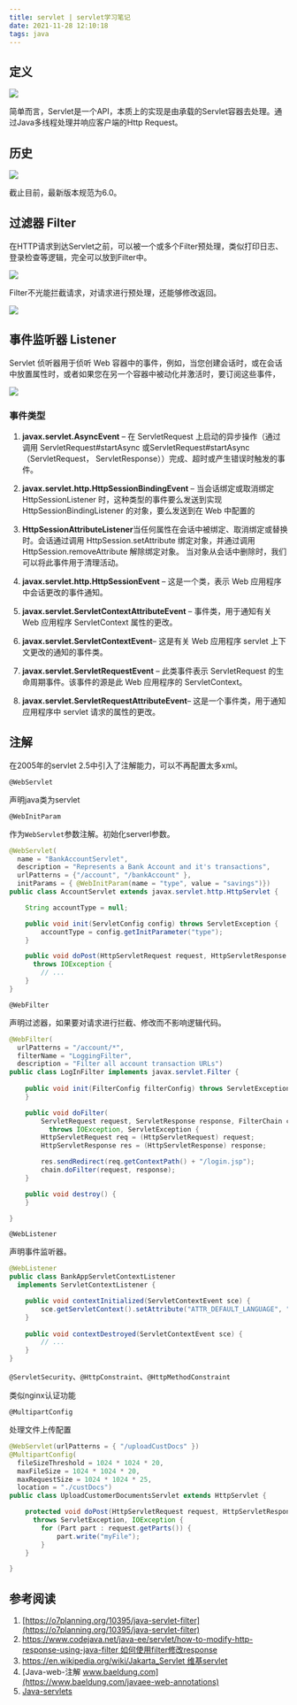```yaml
---
title: servlet | servlet学习笔记
date: 2021-11-28 12:10:18
tags: java
---
```


## 定义

![](https://vison-blog.oss-cn-beijing.aliyuncs.com/20211128120653.png)

简单而言，Servlet是一个API，本质上的实现是由承载的Servlet容器去处理。通过Java多线程处理并响应客户端的Http Request。

<!--more-->


## 历史

![](https://vison-blog.oss-cn-beijing.aliyuncs.com/20211128105759.png)

截止目前，最新版本规范为6.0。

## 过滤器 Filter

在HTTP请求到达Servlet之前，可以被一个或多个Filter预处理，类似打印日志、登录检查等逻辑，完全可以放到Filter中。

![](https://vison-blog.oss-cn-beijing.aliyuncs.com/20211128110826.png)

Filter不光能拦截请求，对请求进行预处理，还能够修改返回。

![](https://vison-blog.oss-cn-beijing.aliyuncs.com/20211128111038.png)

## 事件监听器 Listener

Servlet 侦听器用于侦听 Web 容器中的事件，例如，当您创建会话时，或在会话中放置属性时，或者如果您在另一个容器中被动化并激活时，要订阅这些事件，

![](https://vison-blog.oss-cn-beijing.aliyuncs.com/20211128111619.png)


### 事件类型

1. **javax.servlet.AsyncEvent** – 在 ServletRequest 上启动的异步操作（通过调用 ServletRequest#startAsync 或ServletRequest#startAsync（ServletRequest， ServletResponse））完成、超时或产生错误时触发的事件。

2. **javax.servlet.http.HttpSessionBindingEvent** – 当会话绑定或取消绑定 HttpSessionListener 时，这种类型的事件要么发送到实现 HttpSessionBindingListener 的对象，要么发送到在 Web 中配置的 

3. **HttpSessionAttributeListener**当任何属性在会话中被绑定、取消绑定或替换时。会话通过调用 HttpSession.setAttribute 绑定对象，并通过调用 HttpSession.removeAttribute 解除绑定对象。
当对象从会话中删除时，我们可以将此事件用于清理活动。

4. **javax.servlet.http.HttpSessionEvent** – 这是一个类，表示 Web 应用程序中会话更改的事件通知。

5. **javax.servlet.ServletContextAttributeEvent** – 事件类，用于通知有关 Web 应用程序 ServletContext 属性的更改。

6. **javax.servlet.ServletContextEvent**– 这是有关 Web 应用程序 servlet 上下文更改的通知的事件类。

7. **javax.servlet.ServletRequestEvent** – 此类事件表示 ServletRequest 的生命周期事件。该事件的源是此 Web 应用程序的 ServletContext。

8. **javax.servlet.ServletRequestAttributeEvent**– 这是一个事件类，用于通知应用程序中 servlet 请求的属性的更改。


## 注解

在2005年的servlet 2.5中引入了注解能力，可以不再配置太多xml。

`@WebServlet` 

声明java类为servlet

`@WebInitParam` 

作为`WebServlet`参数注解。初始化serverl参数。

```java
@WebServlet(
  name = "BankAccountServlet", 
  description = "Represents a Bank Account and it's transactions", 
  urlPatterns = {"/account", "/bankAccount" }, 
  initParams = { @WebInitParam(name = "type", value = "savings")})
public class AccountServlet extends javax.servlet.http.HttpServlet {

    String accountType = null;

    public void init(ServletConfig config) throws ServletException {
        accountType = config.getInitParameter("type");
    }

    public void doPost(HttpServletRequest request, HttpServletResponse response) 
      throws IOException {
        // ...
    }
}
```

`@WebFilter`

声明过滤器，如果要对请求进行拦截、修改而不影响逻辑代码。

```java
@WebFilter(
  urlPatterns = "/account/*",
  filterName = "LoggingFilter",
  description = "Filter all account transaction URLs")
public class LogInFilter implements javax.servlet.Filter {
    
    public void init(FilterConfig filterConfig) throws ServletException {
    }

    public void doFilter(
        ServletRequest request, ServletResponse response, FilterChain chain) 
          throws IOException, ServletException {
        HttpServletRequest req = (HttpServletRequest) request;
        HttpServletResponse res = (HttpServletResponse) response;

        res.sendRedirect(req.getContextPath() + "/login.jsp");
        chain.doFilter(request, response);
    }

    public void destroy() {
    }

}
```

`@WebListener`

声明事件监听器。

```java
@WebListener
public class BankAppServletContextListener 
  implements ServletContextListener {

    public void contextInitialized(ServletContextEvent sce) { 
        sce.getServletContext().setAttribute("ATTR_DEFAULT_LANGUAGE", "english"); 
    } 
    
    public void contextDestroyed(ServletContextEvent sce) { 
        // ... 
    } 
}
```

`@ServletSecurity`、`@HttpConstraint`、`@HttpMethodConstraint`

类似nginx认证功能


`@MultipartConfig`

处理文件上传配置

```java
@WebServlet(urlPatterns = { "/uploadCustDocs" })
@MultipartConfig(
  fileSizeThreshold = 1024 * 1024 * 20,
  maxFileSize = 1024 * 1024 * 20,
  maxRequestSize = 1024 * 1024 * 25,
  location = "./custDocs")
public class UploadCustomerDocumentsServlet extends HttpServlet {

    protected void doPost(HttpServletRequest request, HttpServletResponse response) 
      throws ServletException, IOException {
        for (Part part : request.getParts()) {
            part.write("myFile");
        }
    }

}
```


## 参考阅读

1. [https://o7planning.org/10395/java-servlet-filter](https://o7planning.org/10395/java-servlet-filter)
2. [https://www.codejava.net/java-ee/servlet/how-to-modify-http-response-using-java-filter 如何使用filter修改response](https://www.codejava.net/java-ee/servlet/how-to-modify-http-response-using-java-filter)
3. [https://en.wikipedia.org/wiki/Jakarta_Servlet 维基servlet](https://en.wikipedia.org/wiki/Jakarta_Servlet)
4. [Java-web-注解 www.baeldung.com](https://www.baeldung.com/javaee-web-annotations)
5. [Java-servlets](https://www.simplilearn.com/tutorials/java-tutorial/java-servlets)

